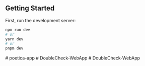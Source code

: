 ## Getting Started

First, run the development server:

```bash
npm run dev
# or
yarn dev
# or
pnpm dev
```
#   p o e t i c a - a p p  
 #   D o u b l e C h e c k - W e b A p p  
 #   D o u b l e C h e c k - W e b A p p  
 